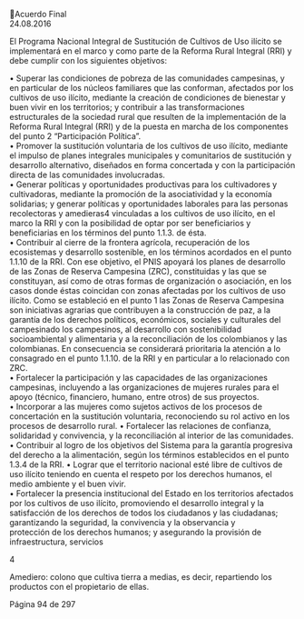 Acuerdo Final  
24.08.2016 
 
El  Programa  Nacional  Integral  de  Sustitución  de  Cultivos  de  Uso  ilícito  se  implementará  en  el  marco  y 
como parte de la Reforma Rural Integral (RRI) y debe cumplir con los siguientes objetivos:  
 
• Superar  las condiciones  de  pobreza de las comunidades campesinas, y en particular de los 
núcleos familiares que las conforman, afectados por los cultivos de uso ilícito, mediante la 
creación  de  condiciones  de  bienestar  y  buen  vivir  en  los  territorios;  y  contribuir  a  las 
transformaciones estructurales de la sociedad rural que resulten de la implementación de la 
Reforma  Rural  Integral  (RRI)  y  de  la  puesta  en  marcha  de  los  componentes  del  punto  2 
“Participación Política”.  
• Promover la sustitución voluntaria de los cultivos de uso ilícito, mediante el impulso de planes 
integrales  municipales  y  comunitarios  de  sustitución  y  desarrollo  alternativo,  diseñados  en 
forma concertada y con la participación directa de las comunidades involucradas.  
• Generar políticas y oportunidades productivas para los cultivadores y cultivadoras, mediante 
la promoción de la asociatividad y la economía solidarias; y generar políticas y oportunidades 
laborales para las personas recolectoras y amedieras4 vinculadas a los cultivos de uso ilícito, 
en el marco la RRI y con la posibilidad de optar por ser beneficiarios y beneficiarias en los 
términos del punto 1.1.3. de ésta.    
• Contribuir  al  cierre  de  la  frontera  agrícola,  recuperación  de  los  ecosistemas  y  desarrollo 
sostenible, en los términos acordados en el punto 1.1.10 de la RRI.  Con ese objetivo, el PNIS 
apoyará los planes de desarrollo de las Zonas de Reserva Campesina (ZRC), constituidas y las 
que se constituyan, así como de otras formas de organización o asociación, en los casos donde 
éstas coincidan con zonas afectadas por los cultivos de uso ilícito. Como se estableció en el 
punto  1  las  Zonas  de  Reserva  Campesina  son  iniciativas  agrarias  que  contribuyen  a  la 
construcción de paz, a la garantía de los derechos políticos, económicos, sociales y culturales 
del  campesinado  los  campesinos,  al  desarrollo  con  sostenibilidad  socioambiental  y 
alimentaria  y  a  la  reconciliación  de  los  colombianos  y  las  colombianas.  En  consecuencia  se 
considerará prioritaria la atención a lo consagrado en el punto 1.1.10. de la RRI y en particular 
a lo relacionado con ZRC.  
• Fortalecer la participación y las capacidades de las organizaciones campesinas, incluyendo a 
las organizaciones de mujeres rurales para el apoyo (técnico, financiero, humano, entre otros) 
de sus proyectos.  
• Incorporar  a  las  mujeres  como  sujetos  activos  de  los  procesos  de  concertación  en  la 
sustitución voluntaria, reconociendo su rol activo en los procesos de desarrollo rural. 
• Fortalecer las relaciones de confianza, solidaridad y convivencia, y la reconciliación al interior 
de las comunidades. 
• Contribuir al logro de los objetivos del Sistema para la garantía progresiva del derecho a la 
alimentación, según los términos establecidos en el punto 1.3.4 de la RRI. 
• Lograr  que  el  territorio  nacional  esté  libre  de  cultivos  de  uso  ilícito  teniendo  en  cuenta  el 
respeto por los derechos humanos, el medio ambiente y el buen vivir.    
• Fortalecer la presencia institucional del Estado en los territorios afectados por los cultivos de 
uso ilícito, promoviendo el desarrollo integral y la satisfacción de los derechos de todos los 
ciudadanos  y  las  ciudadanas;  garantizando  la  seguridad,  la  convivencia  y  la  observancia  y  
protección de los derechos humanos; y asegurando la provisión de infraestructura, servicios 
                                                             
4

 Amediero: colono que cultiva tierra a medias, es decir, repartiendo los productos con el propietario de ellas. 

Página 94 de 297 
 

